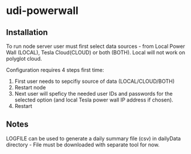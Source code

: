 # udi-powerwall

## Installation
To run node server user must first select data sources - from Local Power Wall (LOCAL),  Tesla Cloud(CLOUD) or both (BOTH).   Local will not work on polyglot cloud.  
 
Configuration requires 4 steps first time:
1) First user needs to sepcifiy source of data (LOCAL/CLOUD/BOTH) 
2) Restart node
3) Next user will speficy the needed user IDs and passwords for the selected option  (and local Tesla power wall IP address if chosen).  
4) Restart

## Notes 
LOGFILE can be used to generate a daily summary file (csv) in dailyData directory - File must be downloaded with separate tool for now.
